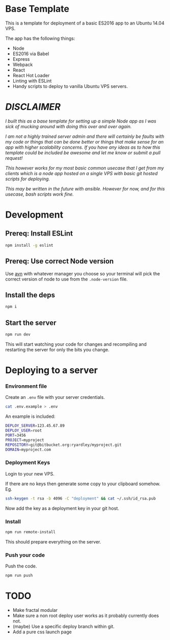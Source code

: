 # Base Template

This is a template for deployment of a basic ES2016 app to an Ubuntu 14.04 VPS.

The app has the following things:

* Node
* ES2016 via Babel
* Express
* Webpack
* React
* React Hot Loader
* Linting with ESLint
* Handy scripts to deploy to vanilla Ubuntu VPS servers.

# *DISCLAIMER*

*I built this as a base template for setting up a simple Node app as I was sick of mucking around with doing this over and over again.*

*I am not a highly trained server admin and there will certainly be faults with my code or things that can be done better or things that make sense for an app with higher scalability concerns. If you have any ideas as to how this template could be included be awesome and let me know or submit a pull request!*

*This however works for my most basic common usecase that I get from my clients which is a node app hosted on a single VPS with basic git hosted scripts for deploying.*

*This may be written in the future with ansible. However for now, and for this usecase, bash scripts work fine.*

# Development

## Prereq: Install ESLint

```bash
npm install -g eslint
```

## Prereq: Use correct Node version
Use [avn](https://github.com/wbyoung/avn) with whatever manager you choose so your terminal will pick the correct version of node to use from the `.node-version` file.

## Install the deps

```bash
npm i
```

## Start the server

```bash
npm run dev
```

This will start watching your code for changes and recompiling and restarting the server for only the bits you change.

# Deploying to a server

### Environment file

Create an `.env` file with your server credentials.

```bash
cat .env.example > .env
```

An example is included:

```bash
DEPLOY_SERVER=123.45.67.89
DEPLOY_USER=root
PORT=3456
PROJECT=myproject
REPOSITORY=git@bitbucket.org:ryardley/myproject.git
DOMAIN=myproject.com
```

### Deployment Keys
Login to your new VPS.

If there are no keys then generate some copy to your clipboard somehow. Eg.

```bash
ssh-keygen -t rsa -b 4096 -C "deployment" && cat ~/.ssh/id_rsa.pub
```

Now add the key as a deployment key in your git host.

### Install

```bash
npm run remote-install
```

This should prepare everything on the server.

### Push your code

Push the code.

```bash
npm run push
```

# TODO

* Make fractal modular
* Make sure a non root deploy user works as it probably currently does not.
* (maybe) Use a specific deploy branch within git.
* Add a pure css launch page
